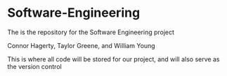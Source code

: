 # Software-Engineering
The is the repository for the Software Engineering project

Connor Hagerty, Taylor Greene, and William Young

This is where all code will be stored for our project, and will also serve as the version control

